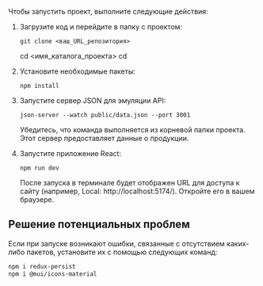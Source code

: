 Чтобы запустить проект, выполните следующие действия:

1.  Загрузите код и перейдите в папку с проектом:

        git clone <ваш_URL_репозитория>
    cd <имя_каталога_проекта>
    cd <my-shop>
    

2.  Установите необходимые пакеты:

        npm install
    

3.  Запустите сервер JSON для эмуляции API:

        json-server --watch public/data.json --port 3001
    
    Убедитесь, что команда выполняется из корневой папки проекта. Этот сервер предоставляет данные о продукции.

4.  Запустите приложение React:

        npm run dev
    

    После запуска в терминале будет отображен URL для доступа к сайту (например, Local: http://localhost:5174/). Откройте его в вашем браузере.

## Решение потенциальных проблем

Если при запуске возникают ошибки, связанные с отсутствием каких-либо пакетов, установите их с помощью следующих команд:

```bash
npm i redux-persist
npm i @mui/icons-material